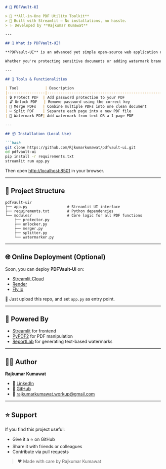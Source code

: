 
````markdown
# 🔐 PDFVault-UI

> 🎯 **All-in-One PDF Utility Toolkit**  
> 🔧 Built with Streamlit — No installations, no hassle.  
> ✨ Developed by **Rajkumar Kumawat**

---

## 🚀 What is PDFVault-UI?

**PDFVault-UI** is an advanced yet simple open-source web application designed to handle common PDF tasks in one beautiful interface.

Whether you're protecting sensitive documents or adding watermark branding — PDFVault-UI does it all **securely and offline**.

---

## 🧰 Tools & Functionalities

| Tool            | Description                                                   |
|-----------------|---------------------------------------------------------------|
| 🔒 Protect PDF  | Add password protection to your PDF                           |
| 🔓 Unlock PDF   | Remove password using the correct key                         |
| 📎 Merge PDFs   | Combine multiple PDFs into one clean document                 |
| ✂️ Split PDF    | Separate each page into a new PDF file                        |
| 📝 Watermark PDF| Add watermark from text OR a 1-page PDF                       |

---

## 📦 Installation (Local Use)

```bash
git clone https://github.com/Rjkumarkumawat/pdfvault-ui.git
cd pdfvault-ui
pip install -r requirements.txt
streamlit run app.py
````

Then open [http://localhost:8501](http://localhost:8501) in your browser.

---

## 📁 Project Structure

```
pdfvault-ui/
├── app.py                  # Streamlit UI interface
├── requirements.txt        # Python dependencies
└── modules/                # Core logic for all PDF functions
    ├── protector.py
    ├── unlocker.py
    ├── merger.py
    ├── splitter.py
    └── watermarker.py
```

---

## 🌐 Online Deployment (Optional)

Soon, you can deploy **PDFVault-UI** on:

* [Streamlit Cloud](https://streamlit.io/cloud)
* [Render](https://render.com/)
* [Fly.io](https://fly.io/)

📌 Just upload this repo, and set `app.py` as entry point.

---

## 🧪 Powered By

* [Streamlit](https://streamlit.io/) for frontend
* [PyPDF2](https://github.com/py-pdf/pypdf) for PDF manipulation
* [ReportLab](https://www.reportlab.com/) for generating text-based watermarks

---

## 👨‍💻 Author

**Rajkumar Kumawat**

* 🔗 [LinkedIn](https://www.linkedin.com/in/rajkumar-kumawat-66072b199/)
* 🐙 [GitHub](https://github.com/Rjkumarkumawat)
* 📧 [rajkumarkumawat.workup@gmail.com](mailto:rajkumarkumawat.workup@gmail.com)

---

## ⭐ Support

If you find this project useful:

* Give it a ⭐ on GitHub
* Share it with friends or colleagues
* Contribute via pull requests

> ❤️ Made with care by Rajkumar Kumawat

```


